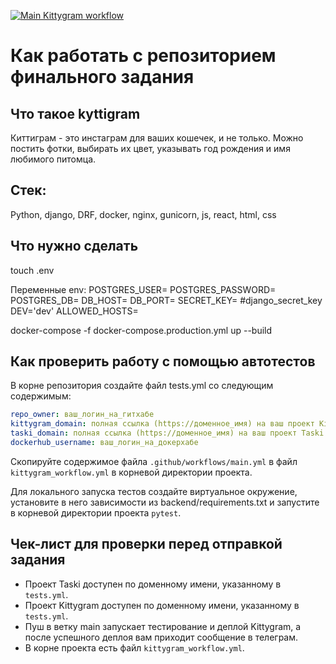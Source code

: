 [![Main Kittygram workflow](https://github.com/PyDealer/kittygram_final/actions/workflows/main.yml/badge.svg)](https://github.com/PyDealer/kittygram_final/actions/workflows/main.yml)
#  Как работать с репозиторием финального задания

## Что такое kyttigram

Киттиграм - это инстаграм для ваших кошечек, и не только. Можно постить фотки, выбирать их цвет, указывать год рождения и имя любимого питомца.

## Стек:
Python, django, DRF, docker, nginx, gunicorn, js, react, html, css

## Что нужно сделать

touch .env

Переменные env:
POSTGRES_USER=
POSTGRES_PASSWORD=
POSTGRES_DB=
DB_HOST=
DB_PORT=
SECRET_KEY= #django_secret_key
DEV='dev'
ALLOWED_HOSTS=

docker-compose -f docker-compose.production.yml up --build

## Как проверить работу с помощью автотестов

В корне репозитория создайте файл tests.yml со следующим содержимым:
```yaml
repo_owner: ваш_логин_на_гитхабе
kittygram_domain: полная ссылка (https://доменное_имя) на ваш проект Kittygram
taski_domain: полная ссылка (https://доменное_имя) на ваш проект Taski
dockerhub_username: ваш_логин_на_докерхабе
```

Скопируйте содержимое файла `.github/workflows/main.yml` в файл `kittygram_workflow.yml` в корневой директории проекта.

Для локального запуска тестов создайте виртуальное окружение, установите в него зависимости из backend/requirements.txt и запустите в корневой директории проекта `pytest`.

## Чек-лист для проверки перед отправкой задания

- Проект Taski доступен по доменному имени, указанному в `tests.yml`.
- Проект Kittygram доступен по доменному имени, указанному в `tests.yml`.
- Пуш в ветку main запускает тестирование и деплой Kittygram, а после успешного деплоя вам приходит сообщение в телеграм.
- В корне проекта есть файл `kittygram_workflow.yml`.
